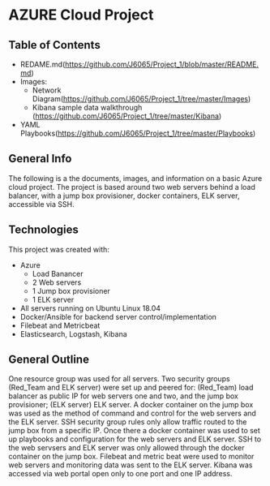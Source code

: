 # AZURE Cloud Project

## Table of Contents

* REDAME.md(https://github.com/J6065/Project_1/blob/master/README.md)
* Images:
  * Network Diagram(https://github.com/J6065/Project_1/tree/master/Images)
  * Kibana sample data walkthrough (https://github.com/J6065/Project_1/tree/master/Kibana)
* YAML Playbooks(https://github.com/J6065/Project_1/tree/master/Playbooks)

## General Info

The following is a the documents, images, and information on a basic Azure cloud project. The project is based around two web servers behind a load balancer, with a jump box provisioner, docker containers, ELK server, accessible via SSH.

## Technologies

This project was created with:

* Azure
  * Load Banancer
  * 2 Web servers
  * 1 Jump box provisioner
  * 1 ELK server
* All servers running on Ubuntu Linux 18.04
* Docker/Ansible for backend server control/implementation
* Filebeat and Metricbeat
* Elasticsearch, Logstash, Kibana

## General Outline

One resource group was used for all servers. Two security groups (Red_Team and ELK server) were set up and peered for: (Red_Team) load balancer as public IP for web servers one and two, and the jump box provisioner; (ELK server) ELK server.
A docker container on the jump box was used as the method of command and control for the web servers and the ELK server. SSH security group rules only allow traffic routed to the jump box from a specific IP. Once there a docker container was used to set up playbooks and configuration for the web servers and ELK server. SSH to the web servsers and ELK server was only allowed through the docker container on the jump box.
Filebeat and metric beat were used to monitor web servers and monitoring data was sent to the ELK server. Kibana was accessed via web portal open only to one port and one IP address.
